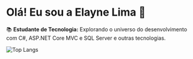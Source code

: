 # Olá! Eu sou a Elayne Lima 👋

📚 **Estudante de Tecnologia:** Explorando o universo do desenvolvimento com C#, ASP.NET Core MVC e SQL Server e outras tecnologias.

![Top Langs](https://github-readme-stats.vercel.app/api/top-langs/?username=elayneolima&layout=compact)

